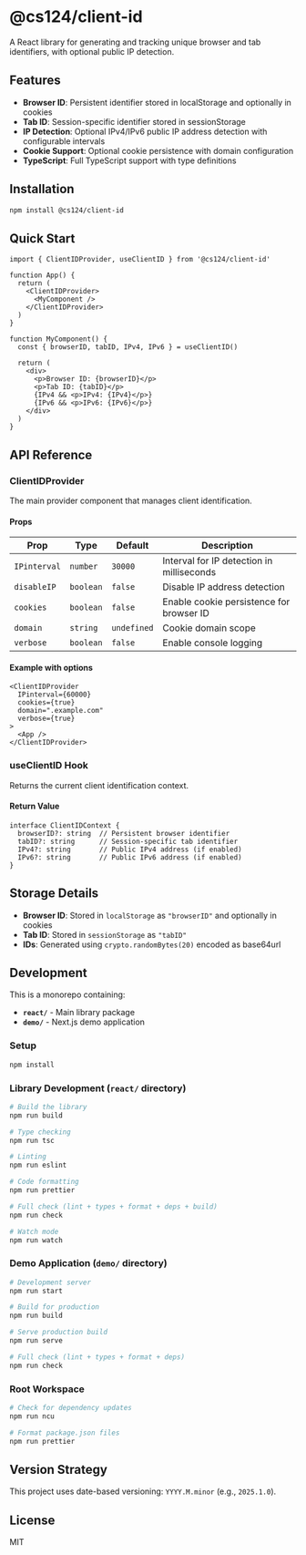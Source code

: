 # @cs124/client-id

A React library for generating and tracking unique browser and tab identifiers, with optional public IP detection.

## Features

- **Browser ID**: Persistent identifier stored in localStorage and optionally in cookies
- **Tab ID**: Session-specific identifier stored in sessionStorage  
- **IP Detection**: Optional IPv4/IPv6 public IP address detection with configurable intervals
- **Cookie Support**: Optional cookie persistence with domain configuration
- **TypeScript**: Full TypeScript support with type definitions

## Installation

```bash
npm install @cs124/client-id
```

## Quick Start

```tsx
import { ClientIDProvider, useClientID } from '@cs124/client-id'

function App() {
  return (
    <ClientIDProvider>
      <MyComponent />
    </ClientIDProvider>
  )
}

function MyComponent() {
  const { browserID, tabID, IPv4, IPv6 } = useClientID()
  
  return (
    <div>
      <p>Browser ID: {browserID}</p>
      <p>Tab ID: {tabID}</p>
      {IPv4 && <p>IPv4: {IPv4}</p>}
      {IPv6 && <p>IPv6: {IPv6}</p>}
    </div>
  )
}
```

## API Reference

### ClientIDProvider

The main provider component that manages client identification.

#### Props

| Prop | Type | Default | Description |
|------|------|---------|-------------|
| `IPinterval` | `number` | `30000` | Interval for IP detection in milliseconds |
| `disableIP` | `boolean` | `false` | Disable IP address detection |
| `cookies` | `boolean` | `false` | Enable cookie persistence for browser ID |
| `domain` | `string` | `undefined` | Cookie domain scope |
| `verbose` | `boolean` | `false` | Enable console logging |

#### Example with options

```tsx
<ClientIDProvider
  IPinterval={60000}
  cookies={true}
  domain=".example.com"
  verbose={true}
>
  <App />
</ClientIDProvider>
```

### useClientID Hook

Returns the current client identification context.

#### Return Value

```tsx
interface ClientIDContext {
  browserID?: string  // Persistent browser identifier
  tabID?: string      // Session-specific tab identifier  
  IPv4?: string       // Public IPv4 address (if enabled)
  IPv6?: string       // Public IPv6 address (if enabled)
}
```

## Storage Details

- **Browser ID**: Stored in `localStorage` as `"browserID"` and optionally in cookies
- **Tab ID**: Stored in `sessionStorage` as `"tabID"`
- **IDs**: Generated using `crypto.randomBytes(20)` encoded as base64url

## Development

This is a monorepo containing:

- **`react/`** - Main library package
- **`demo/`** - Next.js demo application

### Setup

```bash
npm install
```

### Library Development (`react/` directory)

```bash
# Build the library
npm run build

# Type checking  
npm run tsc

# Linting
npm run eslint

# Code formatting
npm run prettier

# Full check (lint + types + format + deps + build)
npm run check

# Watch mode
npm run watch
```

### Demo Application (`demo/` directory)

```bash
# Development server
npm run start

# Build for production
npm run build

# Serve production build
npm run serve

# Full check (lint + types + format + deps)
npm run check
```

### Root Workspace

```bash
# Check for dependency updates
npm run ncu

# Format package.json files
npm run prettier
```

## Version Strategy

This project uses date-based versioning: `YYYY.M.minor` (e.g., `2025.1.0`).

## License

MIT